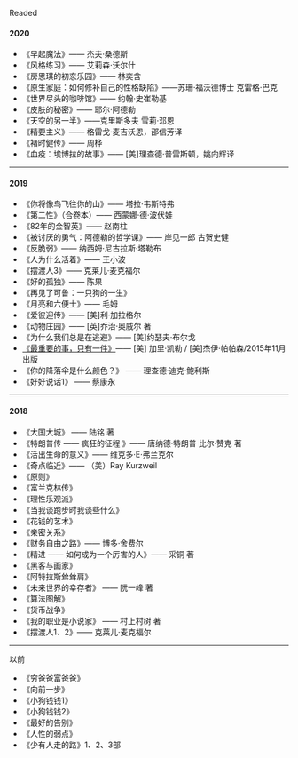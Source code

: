 Readed

#### 2020

* 《早起魔法》—— 杰夫·桑德斯
* 《风格练习》—— 艾莉森·沃尔什
* 《房思琪的初恋乐园》—— 林奕含
* 《原生家庭：如何修补自己的性格缺陷》——苏珊·福沃德博士 克雷格·巴克
* 《世界尽头的咖啡馆》—— 约翰·史崔勒基
* 《皮肤的秘密》—— 耶尔·阿德勒
* 《天空的另一半》——克里斯多夫 雪莉·邓恩
* 《精要主义》—— 格雷戈·麦吉沃恩，邵信芳译
* 《褚时健传》—— 周桦
* 《血疫：埃博拉的故事》—— [美]理查德·普雷斯顿，姚向辉译

---

#### 2019

* 《你将像鸟飞往你的山》—— 塔拉·韦斯特弗
* 《第二性》（合卷本）—— 西蒙娜·德·波伏娃
* 《82年的金智英》—— 赵南柱
* 《被讨厌的勇气：阿德勒的哲学课》—— 岸见一郎 古贺史健
* 《反脆弱》—— 纳西姆·尼古拉斯·塔勒布
* 《人为什么活着》—— 王小波
* 《摆渡人3》—— 克莱儿·麦克福尔
* 《好的孤独》—— 陈果
* 《再见了可鲁：一只狗的一生》
* 《月亮和六便士》—— 毛姆
* 《爱彼迎传》—— [美]利·加拉格尔
* 《动物庄园》—— [英]乔治·奥威尔 著
* 《为什么我们总是在逃避》—— [美]约瑟夫·布尔戈
* [《最重要的事，只有一件》](http://yikeshu.me/2019/06/09/reading-book/)—— [美] 加里·凯勒 / [美]杰伊·帕帕森/2015年11月出版
* 《你的降落伞是什么颜色？》 —— 理查德·迪克·鲍利斯
* 《好好说话1》 —— 蔡康永

---

#### 2018

* 《大国大城》  —— 陆铭 著
* 《特朗普传 —— 疯狂的征程 》—— 唐纳德·特朗普  比尔·赞克 著
* 《活出生命的意义》—— 维克多·E·弗兰克尔
* 《奇点临近》—— （美）Ray Kurzweil
* 《原则》
* 《富兰克林传》
* 《理性乐观派》
* 《当我谈跑步时我谈些什么》
* 《花钱的艺术》
* 《亲密关系》
* 《财务自由之路》—— 博多·舍费尔
* 《精进 —— 如何成为一个厉害的人》—— 采铜 著
* 《黑客与画家》
* 《阿特拉斯耸耸肩》
* 《未来世界的幸存者》 —— 阮一峰 著
* 《算法图解》
* 《货币战争》
* 《我的职业是小说家》 —— 村上村树 著
* 《摆渡人1、2》—— 克莱儿·麦克福尔

---
以前

* 《穷爸爸富爸爸》
* 《向前一步》
* 《小狗钱钱1》
* 《小狗钱钱2》
* 《最好的告别》
* 《人性的弱点》
* 《少有人走的路》1、2、3部